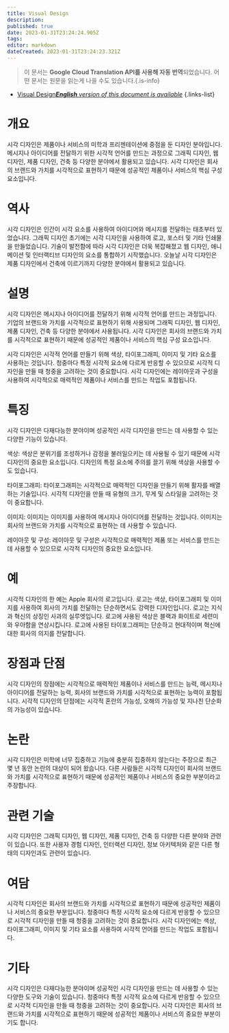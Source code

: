 ```yaml
---
title: Visual Design
description: 
published: true
date: 2023-01-31T23:24:24.905Z
tags: 
editor: markdown
dateCreated: 2023-01-31T23:24:23.321Z
---
```


> 이 문서는 **Google Cloud Translation API를 사용해 자동 번역**되었습니다.
어떤 문서는 원문을 읽는게 나을 수도 있습니다.{.is-info}

- [Visual Design***English** version of this document is available*](/en/Knowledge-base/Dictionary/visual-design)
{.links-list}


# 개요
시각 디자인은 제품이나 서비스의 미학과 프리젠테이션에 중점을 둔 디자인 분야입니다. 메시지나 아이디어를 전달하기 위한 시각적 언어를 만드는 과정으로 그래픽 디자인, 웹 디자인, 제품 디자인, 건축 등 다양한 분야에서 활용되고 있습니다. 시각 디자인은 회사의 브랜드와 가치를 시각적으로 표현하기 때문에 성공적인 제품이나 서비스의 핵심 구성 요소입니다.

# 역사
시각 디자인은 인간이 시각 요소를 사용하여 아이디어와 메시지를 전달하는 태초부터 있었습니다. 그래픽 디자인 초기에는 시각 디자인을 사용하여 로고, 포스터 및 기타 인쇄물을 만들었습니다. 기술이 발전함에 따라 시각 디자인은 더욱 복잡해졌고 웹 디자인, 애니메이션 및 인터랙티브 디자인의 요소를 통합하기 시작했습니다. 오늘날 시각 디자인은 제품 디자인에서 건축에 이르기까지 다양한 분야에서 활용되고 있습니다.

# 설명
시각 디자인은 메시지나 아이디어를 전달하기 위해 시각적 언어를 만드는 과정입니다. 기업의 브랜드와 가치를 시각적으로 표현하기 위해 사용되며 그래픽 디자인, 웹 디자인, 제품 디자인, 건축 등 다양한 분야에서 사용됩니다. 시각 디자인은 회사의 브랜드와 가치를 시각적으로 표현하기 때문에 성공적인 제품이나 서비스의 핵심 구성 요소입니다.

시각 디자인은 시각적 언어를 만들기 위해 색상, 타이포그래피, 이미지 및 기타 요소를 사용하는 것입니다. 청중마다 특정 시각적 요소에 다르게 반응할 수 있으므로 시각적 디자인을 만들 때 청중을 고려하는 것이 중요합니다. 시각 디자인에는 레이아웃과 구성을 사용하여 시각적으로 매력적인 제품이나 서비스를 만드는 작업도 포함됩니다.

# 특징
시각 디자인은 다재다능한 분야이며 성공적인 시각 디자인을 만드는 데 사용할 수 있는 다양한 기능이 있습니다.

색상: 색상은 분위기를 조성하거나 감정을 불러일으키는 데 사용될 수 있기 때문에 시각 디자인의 중요한 요소입니다. 디자인의 특정 요소에 주의를 끌기 위해 색상을 사용할 수도 있습니다.

타이포그래피: 타이포그래피는 시각적으로 매력적인 디자인을 만들기 위해 활자를 배열하는 기술입니다. 시각적 디자인을 만들 때 유형의 크기, 무게 및 스타일을 고려하는 것이 중요합니다.

이미지: 이미지는 이미지를 사용하여 메시지나 아이디어를 전달하는 것입니다. 이미지는 회사의 브랜드와 가치를 시각적으로 표현하는 데 사용할 수 있습니다.

레이아웃 및 구성: 레이아웃 및 구성은 시각적으로 매력적인 제품 또는 서비스를 만드는 데 사용할 수 있으므로 시각적 디자인의 중요한 요소입니다.

# 예
시각적 디자인의 한 예는 Apple 회사의 로고입니다. 로고는 색상, 타이포그래피 및 이미지를 사용하여 회사의 가치를 전달하는 단순하면서도 강력한 디자인입니다. 로고는 지식과 혁신의 상징인 사과의 실루엣입니다. 로고에 사용된 색상은 블랙과 화이트로 세련미와 우아함을 연상시킵니다. 로고에 사용된 타이포그래피는 단순하고 현대적이며 혁신에 대한 회사의 의지를 전달합니다.

# 장점과 단점
시각 디자인의 장점에는 시각적으로 매력적인 제품이나 서비스를 만드는 능력, 메시지나 아이디어를 전달하는 능력, 회사의 브랜드와 가치를 시각적으로 표현하는 능력이 포함됩니다. 시각적 디자인의 단점에는 시각적 혼란의 가능성, 오해의 가능성 및 지나친 단순화의 가능성이 있습니다.

# 논란
시각 디자인은 미학에 너무 집중하고 기능에 충분히 집중하지 않는다는 주장으로 최근 몇 년 동안 논란의 대상이 되어 왔습니다. 다른 사람들은 시각적 디자인이 회사의 브랜드와 가치를 시각적으로 표현하기 때문에 성공적인 제품이나 서비스의 중요한 부분이라고 주장합니다.

# 관련 기술
시각 디자인은 그래픽 디자인, 웹 디자인, 제품 디자인, 건축 등 다양한 다른 분야와 관련이 있습니다. 또한 사용자 경험 디자인, 인터랙션 디자인, 정보 아키텍처와 같은 다른 형태의 디자인과도 관련이 있습니다.

# 여담
시각적 디자인은 회사의 브랜드와 가치를 시각적으로 표현하기 때문에 성공적인 제품이나 서비스의 중요한 부분입니다. 청중마다 특정 시각적 요소에 다르게 반응할 수 있으므로 시각적 디자인을 만들 때 청중을 고려하는 것이 중요합니다. 시각 디자인에는 색상, 타이포그래피, 이미지 및 기타 요소를 사용하여 시각적 언어를 만드는 작업도 포함됩니다.

# 기타
시각 디자인은 다재다능한 분야이며 성공적인 시각 디자인을 만드는 데 사용할 수 있는 다양한 도구와 기술이 있습니다. 청중마다 특정 시각적 요소에 다르게 반응할 수 있으므로 시각적 디자인을 만들 때 청중을 고려하는 것이 중요합니다. 시각 디자인은 회사의 브랜드와 가치를 시각적으로 표현하기 때문에 성공적인 제품이나 서비스의 중요한 부분이기도 합니다.